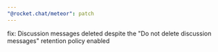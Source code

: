 ```yaml
---
"@rocket.chat/meteor": patch
---
```


fix: Discussion messages deleted despite the "Do not delete discussion messages" retention policy enabled

